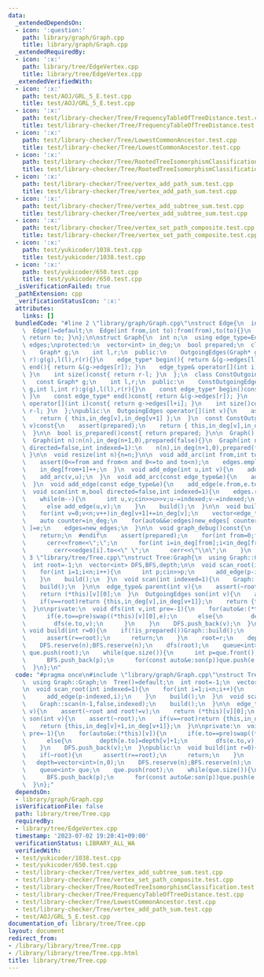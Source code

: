 ```yaml
---
data:
  _extendedDependsOn:
  - icon: ':question:'
    path: library/graph/Graph.cpp
    title: library/graph/Graph.cpp
  _extendedRequiredBy:
  - icon: ':x:'
    path: library/tree/EdgeVertex.cpp
    title: library/tree/EdgeVertex.cpp
  _extendedVerifiedWith:
  - icon: ':x:'
    path: test/AOJ/GRL_5_E.test.cpp
    title: test/AOJ/GRL_5_E.test.cpp
  - icon: ':x:'
    path: test/library-checker/Tree/FrequencyTableOfTreeDistance.test.cpp
    title: test/library-checker/Tree/FrequencyTableOfTreeDistance.test.cpp
  - icon: ':x:'
    path: test/library-checker/Tree/LowestCommonAncestor.test.cpp
    title: test/library-checker/Tree/LowestCommonAncestor.test.cpp
  - icon: ':x:'
    path: test/library-checker/Tree/RootedTreeIsomorphismClassification.test.cpp
    title: test/library-checker/Tree/RootedTreeIsomorphismClassification.test.cpp
  - icon: ':x:'
    path: test/library-checker/Tree/vertex_add_path_sum.test.cpp
    title: test/library-checker/Tree/vertex_add_path_sum.test.cpp
  - icon: ':x:'
    path: test/library-checker/Tree/vertex_add_subtree_sum.test.cpp
    title: test/library-checker/Tree/vertex_add_subtree_sum.test.cpp
  - icon: ':x:'
    path: test/library-checker/Tree/vertex_set_path_composite.test.cpp
    title: test/library-checker/Tree/vertex_set_path_composite.test.cpp
  - icon: ':x:'
    path: test/yukicoder/1038.test.cpp
    title: test/yukicoder/1038.test.cpp
  - icon: ':x:'
    path: test/yukicoder/650.test.cpp
    title: test/yukicoder/650.test.cpp
  _isVerificationFailed: true
  _pathExtension: cpp
  _verificationStatusIcon: ':x:'
  attributes:
    links: []
  bundledCode: "#line 2 \"library/graph/Graph.cpp\"\nstruct Edge{\n  int from,to;\n\
    \  Edge()=default;\n  Edge(int from,int to):from(from),to(to){}\n  operator int()const{\
    \ return to; }\n};\n\nstruct Graph{\n  int n;\n  using edge_type=Edge;\n  vector<edge_type>\
    \ edges;\nprotected:\n  vector<int> in_deg;\n  bool prepared;\n  class OutgoingEdges{\n\
    \    Graph* g;\n    int l,r;\n  public:\n    OutgoingEdges(Graph* g,int l,int\
    \ r):g(g),l(l),r(r){}\n    edge_type* begin(){ return &(g->edges[l]); }\n    edge_type*\
    \ end(){ return &(g->edges[r]); }\n    edge_type& operator[](int i){ return g->edges[l+i];\
    \ }\n    int size()const{ return r-l; }\n  };\n  class ConstOutgoingEdges{\n \
    \   const Graph* g;\n    int l,r;\n  public:\n    ConstOutgoingEdges(const Graph*\
    \ g,int l,int r):g(g),l(l),r(r){}\n    const edge_type* begin()const{ return &(g->edges[l]);\
    \ }\n    const edge_type* end()const{ return &(g->edges[r]); }\n    const edge_type&\
    \ operator[](int i)const{ return g->edges[l+i]; }\n    int size()const{ return\
    \ r-l; }\n  };\npublic:\n  OutgoingEdges operator[](int v){\n    assert(prepared);\n\
    \    return { this,in_deg[v],in_deg[v+1] };\n  }\n  const ConstOutgoingEdges operator[](int\
    \ v)const{\n    assert(prepared);\n    return { this,in_deg[v],in_deg[v+1] };\n\
    \  }\n\n  bool is_prepared()const{ return prepared; }\n\n  Graph():n(0),in_deg(1,0),prepared(false){}\n\
    \  Graph(int n):n(n),in_deg(n+1,0),prepared(false){}\n  Graph(int n,int m,bool\
    \ directed=false,int indexed=1):\n    n(n),in_deg(n+1,0),prepared(false){ scan(m,directed,indexed);\
    \ }\n\n  void resize(int n){n=n;}\n\n  void add_arc(int from,int to){\n    assert(!prepared);\n\
    \    assert(0<=from and from<n and 0<=to and to<n);\n    edges.emplace_back(from,to);\n\
    \    in_deg[from+1]++;\n  }\n  void add_edge(int u,int v){\n    add_arc(u,v);\n\
    \    add_arc(v,u);\n  }\n  void add_arc(const edge_type&e){\n    add_arc(e.from,e.to);\n\
    \  }\n  void add_edge(const edge_type&e){\n    add_edge(e.from,e.to);\n  }\n\n\
    \  void scan(int m,bool directed=false,int indexed=1){\n    edges.reserve(directed?m:2*m);\n\
    \    while(m--){\n      int u,v;cin>>u>>v;u-=indexed;v-=indexed;\n      if(directed)add_arc(u,v);\n\
    \      else add_edge(u,v);\n    }\n    build();\n  }\n\n  void build(){\n    assert(!prepared);prepared=true;\n\
    \    for(int v=0;v<n;v++)in_deg[v+1]+=in_deg[v];\n    vector<edge_type> new_edges(in_deg.back());\n\
    \    auto counter=in_deg;\n    for(auto&&e:edges)new_edges[ counter[e.from]++\
    \ ]=e;\n    edges=new_edges;\n  }\n\n  void graph_debug()const{\n  #ifndef __LOCAL\n\
    \    return;\n  #endif\n    assert(prepared);\n    for(int from=0;from<n;from++){\n\
    \      cerr<<from<<\";\";\n      for(int i=in_deg[from];i<in_deg[from+1];i++)\n\
    \        cerr<<edges[i].to<<\" \";\n      cerr<<\"\\n\";\n    }\n  }\n};\n#line\
    \ 3 \"library/tree/Tree.cpp\"\nstruct Tree:Graph{\n  using Graph::Graph;\n  Tree()=default;\n\
    \  int root=-1;\n  vector<int> DFS,BFS,depth;\n\n  void scan_root(int indexed=1){\n\
    \    for(int i=1;i<n;i++){\n      int p;cin>>p;\n      add_edge(p-indexed,i);\n\
    \    }\n    build();\n  }\n  void scan(int indexed=1){\n    Graph::scan(n-1,false,indexed);\n\
    \    build();\n  }\n\n  edge_type& parent(int v){\n    assert(~root and root!=v);\n\
    \    return (*this)[v][0];\n  }\n  OutgoingEdges son(int v){\n    assert(~root);\n\
    \    if(v==root)return {this,in_deg[v],in_deg[v+1]};\n    return {this,in_deg[v]+1,in_deg[v+1]};\n\
    \  }\n\nprivate:\n  void dfs(int v,int pre=-1){\n    for(auto&e:(*this)[v]){\n\
    \      if(e.to==pre)swap((*this)[v][0],e);\n      else{\n        depth[e.to]=depth[v]+1;\n\
    \        dfs(e.to,v);\n      }\n    }\n    DFS.push_back(v);\n  }\npublic:\n \
    \ void build(int r=0){\n    if(!is_prepared())Graph::build();\n    if(~root){\n\
    \      assert(r==root);\n      return;\n    }\n    root=r;\n    depth=vector<int>(n,0);\n\
    \    DFS.reserve(n);BFS.reserve(n);\n    dfs(root);\n    queue<int> que;\n   \
    \ que.push(root);\n    while(que.size()){\n      int p=que.front();que.pop();\n\
    \      BFS.push_back(p);\n      for(const auto&e:son(p))que.push(e.to);\n    }\n\
    \  }\n};\n"
  code: "#pragma once\n#include \"library/graph/Graph.cpp\"\nstruct Tree:Graph{\n\
    \  using Graph::Graph;\n  Tree()=default;\n  int root=-1;\n  vector<int> DFS,BFS,depth;\n\
    \n  void scan_root(int indexed=1){\n    for(int i=1;i<n;i++){\n      int p;cin>>p;\n\
    \      add_edge(p-indexed,i);\n    }\n    build();\n  }\n  void scan(int indexed=1){\n\
    \    Graph::scan(n-1,false,indexed);\n    build();\n  }\n\n  edge_type& parent(int\
    \ v){\n    assert(~root and root!=v);\n    return (*this)[v][0];\n  }\n  OutgoingEdges\
    \ son(int v){\n    assert(~root);\n    if(v==root)return {this,in_deg[v],in_deg[v+1]};\n\
    \    return {this,in_deg[v]+1,in_deg[v+1]};\n  }\n\nprivate:\n  void dfs(int v,int\
    \ pre=-1){\n    for(auto&e:(*this)[v]){\n      if(e.to==pre)swap((*this)[v][0],e);\n\
    \      else{\n        depth[e.to]=depth[v]+1;\n        dfs(e.to,v);\n      }\n\
    \    }\n    DFS.push_back(v);\n  }\npublic:\n  void build(int r=0){\n    if(!is_prepared())Graph::build();\n\
    \    if(~root){\n      assert(r==root);\n      return;\n    }\n    root=r;\n \
    \   depth=vector<int>(n,0);\n    DFS.reserve(n);BFS.reserve(n);\n    dfs(root);\n\
    \    queue<int> que;\n    que.push(root);\n    while(que.size()){\n      int p=que.front();que.pop();\n\
    \      BFS.push_back(p);\n      for(const auto&e:son(p))que.push(e.to);\n    }\n\
    \  }\n};"
  dependsOn:
  - library/graph/Graph.cpp
  isVerificationFile: false
  path: library/tree/Tree.cpp
  requiredBy:
  - library/tree/EdgeVertex.cpp
  timestamp: '2023-07-02 19:20:41+09:00'
  verificationStatus: LIBRARY_ALL_WA
  verifiedWith:
  - test/yukicoder/1038.test.cpp
  - test/yukicoder/650.test.cpp
  - test/library-checker/Tree/vertex_add_subtree_sum.test.cpp
  - test/library-checker/Tree/vertex_set_path_composite.test.cpp
  - test/library-checker/Tree/RootedTreeIsomorphismClassification.test.cpp
  - test/library-checker/Tree/FrequencyTableOfTreeDistance.test.cpp
  - test/library-checker/Tree/LowestCommonAncestor.test.cpp
  - test/library-checker/Tree/vertex_add_path_sum.test.cpp
  - test/AOJ/GRL_5_E.test.cpp
documentation_of: library/tree/Tree.cpp
layout: document
redirect_from:
- /library/library/tree/Tree.cpp
- /library/library/tree/Tree.cpp.html
title: library/tree/Tree.cpp
---
```


